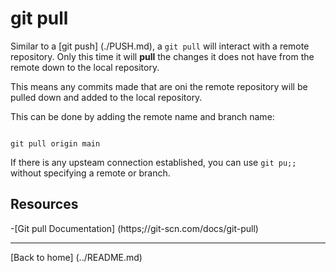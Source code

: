 # git pull

Similar to a [git push] (./PUSH.md), a `git pull` will interact with a remote repository. Only this time it will **pull** the changes it does not have from the remote down to the local repository.

This means any commits made that are oni the remote repository will be pulled down and added to the local repository.

This can be done by adding the remote name and branch name:
```

git pull origin main
```

If there is any upsteam connection established, you can use `git pu;;` without specifying a remote or branch.

## Resources

-[Git pull Documentation] (https;//git-scn.com/docs/git-pull)

---

[Back to home] (../README.md)